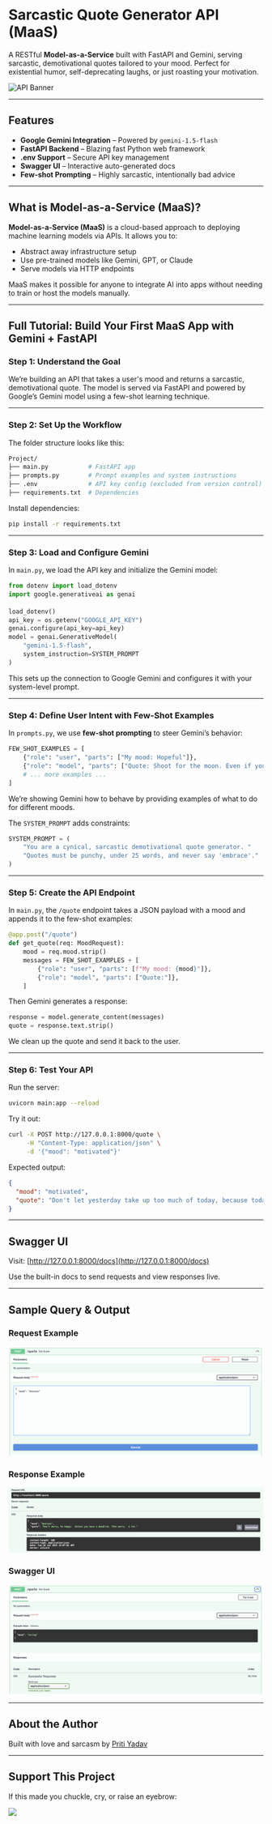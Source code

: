 # Sarcastic Quote Generator API (MaaS)

A RESTful **Model-as-a-Service** built with FastAPI and Gemini, serving sarcastic, demotivational quotes tailored to your mood. Perfect for existential humor, self-deprecating laughs, or just roasting your motivation.

![API Banner](https://user-images.githubusercontent.com/18350557/176309783-0785949b-9127-417c-8b55-ab5a4333674e.gif)

---

## Features

- **Google Gemini Integration** – Powered by `gemini-1.5-flash`
- **FastAPI Backend** – Blazing fast Python web framework
- **.env Support** – Secure API key management
- **Swagger UI** – Interactive auto-generated docs
- **Few-shot Prompting** – Highly sarcastic, intentionally bad advice

---

## What is Model-as-a-Service (MaaS)?

**Model-as-a-Service (MaaS)** is a cloud-based approach to deploying machine learning models via APIs. It allows you to:

- Abstract away infrastructure setup
- Use pre-trained models like Gemini, GPT, or Claude
- Serve models via HTTP endpoints

MaaS makes it possible for anyone to integrate AI into apps without needing to train or host the models manually.

---

## Full Tutorial: Build Your First MaaS App with Gemini + FastAPI

### Step 1: Understand the Goal

We’re building an API that takes a user's mood and returns a sarcastic, demotivational quote. The model is served via FastAPI and powered by Google’s Gemini model using a few-shot learning technique.

---

### Step 2: Set Up the Workflow

The folder structure looks like this:

```bash
Project/
├── main.py           # FastAPI app
├── prompts.py        # Prompt examples and system instructions
├── .env              # API key config (excluded from version control)
├── requirements.txt  # Dependencies
```

Install dependencies:

```bash
pip install -r requirements.txt
```

---

### Step 3: Load and Configure Gemini

In `main.py`, we load the API key and initialize the Gemini model:

```python
from dotenv import load_dotenv
import google.generativeai as genai

load_dotenv()
api_key = os.getenv("GOOGLE_API_KEY")
genai.configure(api_key=api_key)
model = genai.GenerativeModel(
    "gemini-1.5-flash",
    system_instruction=SYSTEM_PROMPT
)
```

This sets up the connection to Google Gemini and configures it with your system-level prompt.

---

### Step 4: Define User Intent with Few-Shot Examples

In `prompts.py`, we use **few-shot prompting** to steer Gemini’s behavior:

```python
FEW_SHOT_EXAMPLES = [
    {"role": "user", "parts": ["My mood: Hopeful"]},
    {"role": "model", "parts": ["Quote: Shoot for the moon. Even if you miss, you’ll land in crippling student debt."]},
    # ... more examples ...
]
```

We’re showing Gemini how to behave by providing examples of what to do for different moods.

The `SYSTEM_PROMPT` adds constraints:

```python
SYSTEM_PROMPT = (
    "You are a cynical, sarcastic demotivational quote generator. "
    "Quotes must be punchy, under 25 words, and never say 'embrace'."
)
```

---

### Step 5: Create the API Endpoint

In `main.py`, the `/quote` endpoint takes a JSON payload with a mood and appends it to the few-shot examples:

```python
@app.post("/quote")
def get_quote(req: MoodRequest):
    mood = req.mood.strip()
    messages = FEW_SHOT_EXAMPLES + [
        {"role": "user", "parts": [f"My mood: {mood}"]},
        {"role": "model", "parts": ["Quote:"]},
    ]
```

Then Gemini generates a response:

```python
response = model.generate_content(messages)
quote = response.text.strip()
```

We clean up the quote and send it back to the user.

---

### Step 6: Test Your API

Run the server:

```bash
uvicorn main:app --reload
```

Try it out:

```bash
curl -X POST http://127.0.0.1:8000/quote \
     -H "Content-Type: application/json" \
     -d '{"mood": "motivated"}'
```

Expected output:

```json
{
  "mood": "motivated",
  "quote": "Don't let yesterday take up too much of today, because today will probably suck too."
}
```

---

## Swagger UI

Visit: [http://127.0.0.1:8000/docs](http://127.0.0.1:8000/docs)

Use the built-in docs to send requests and view responses live.

---

## Sample Query & Output

### Request Example

![Request Example](images/request.png)

### Response Example

![Response Example](images/response.png)

### Swagger UI

![Swagger UI](images/swagger.png)

---

## About the Author

Built with love and sarcasm by [Priti Yadav](https://www.linkedin.com/in/priti-yadavml/)

---

## Support This Project

If this made you chuckle, cry, or raise an eyebrow:

<p align="left">
  <a href="https://www.buymeacoffee.com/pritiyadavN">
    <img src="https://cdn.buymeacoffee.com/buttons/v2/default-yellow.png" width="200" />
  </a>
</p>
